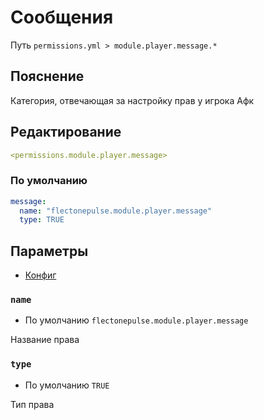 # Сообщения
Путь `permissions.yml > module.player.message.*`

## Пояснение
Категория, отвечающая за настройку прав у игрока Афк

## Редактирование
```yaml
<permissions.module.player.message>
```

### По умолчанию
```yaml
message:
  name: "flectonepulse.module.player.message"
  type: TRUE
```

## Параметры

- [Конфиг](/en/config/module/player/message/)

### `name`
- По умолчанию `flectonepulse.module.player.message`

Название права

### `type`
- По умолчанию `TRUE`

Тип права

<!--@include: @/en/parts/permission.md-->

